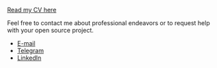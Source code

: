 [Read my CV here](https://micepapai.com/)

Feel free to contact me about professional endeavors or to request help with your open source project.

- [E-mail](mailto:hello@micepapai.com)
- [Telegram](https://t.me/knockoutMice)
- [LinkedIn](https://www.linkedin.com/in/mice-pápai/)
